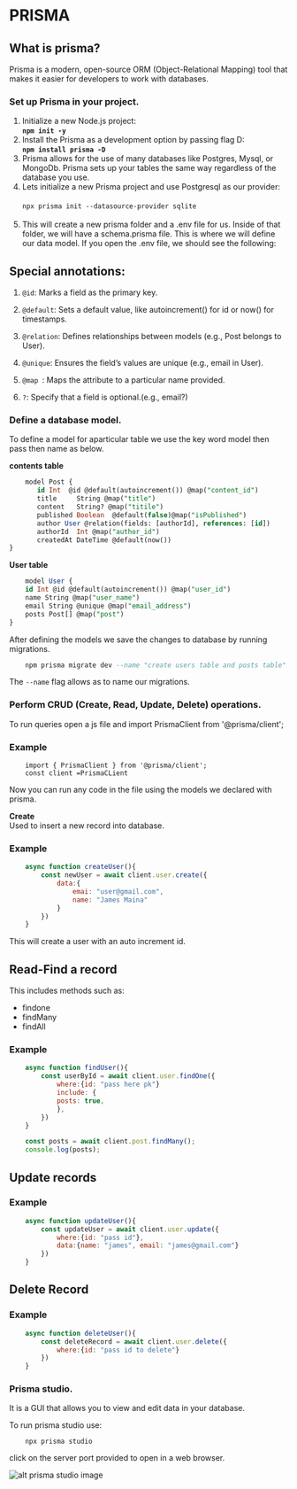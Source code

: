 #   PRISMA
## What is prisma?
Prisma is a modern, open-source ORM (Object-Relational Mapping) tool that makes it easier for developers to work with databases.

### Set up Prisma in your project.

1. Initialize a new Node.js project:<br>
**`npm init -y`**
1. Install the Prisma as a development option by passing flag D:<br>
**`npm install prisma -D`**
1. Prisma allows for the use of many databases like Postgres, Mysql, or MongoDb. Prisma sets up your tables the same way regardless of the database you use. 
1. Lets initialize a new Prisma project and use Postgresql as our provider:<br><br>
`npx prisma init --datasource-provider sqlite` <br><br>
1. This will create a new prisma folder and a .env file for us. Inside of that folder, we will have a schema.prisma file. This is where we will define our data model. If you open the .env file, we should see the following:

## Special annotations:

1. `@id`: Marks a field as the primary key.
1. `@default`: Sets a default value, like autoincrement() for id or now() for timestamps.
1. `@relation`: Defines relationships between models (e.g., Post belongs to User).
1. `@unique`: Ensures the field’s values are unique (e.g., email in User).
1. `@map `: Maps the attribute to a particular name provided. 

1. `?`: Specify that a field is optional.(e.g., email?)


### Define a database model.
 To define a model for aparticular table we use the key word model then pass then name as below.

**contents table**

 ```sql
     model Post {
        id Int  @id @default(autoincrement()) @map("content_id")
        title     String @map("title")
        content   String? @map("titile")
        published Boolean  @default(false)@map("isPublished")
        author User @relation(fields: [authorId], references: [id])
        authorId  Int @map("author_id")
        createdAt DateTime @default(now())
}
```

**User table**
```sql
    model User {
    id Int @id @default(autoincrement()) @map("user_id")
    name String @map("user_name")
    email String @unique @map("email_address")
    posts Post[] @map("post")
}
```

After defining the models we save the changes to database by running migrations.

```sql
    npm prisma migrate dev --name "create users table and posts table"

```

The ``` --name ``` flag allows as to name our migrations. 

### Perform CRUD (Create, Read, Update, Delete) operations.

To run queries open a js file and import  PrismaClient  from '@prisma/client';

### Example
```JS
    import { PrismaClient } from '@prisma/client';
    const client =PrismaCLient
```
Now you can run any code in the file using the models we declared with prisma.

**Create** <br>
Used to insert a new record into database.
### Example
```js
    async function createUser(){
        const newUser = await client.user.create({
            data:{
                emai: "user@gmail.com",
                name: "James Maina"                 
            }
        })
    }
```

This will create a user with an auto increment id.

## Read-Find a record
 This includes methods such as:<br>
- findone
- findMany
- findAll
### Example 
```js
    async function findUser(){
        const userById = await client.user.findOne({
            where:{id: "pass here pk"}
            include: {
            posts: true,
            },
        })
    }
```
```js
    const posts = await client.post.findMany();
    console.log(posts);
```

## Update records <br>

### Example
```js
    async function updateUser(){
        const updateUser = await client.user.update({
            where:{id: "pass id"},
            data:{name: "james", email: "james@gmail.com"}
        })
    }
```

## Delete Record <br>

### Example
```js
    async function deleteUser(){
        const deleteRecord = await client.user.delete({
            where:{id: "pass id to delete"}
        })
    }
```

### Prisma studio.

It is a GUI that allows you to view and edit data in your database.

To run prisma studio use:<br>
```
    npx prisma studio
```

click on the server port provided to open in a web browser.


![alt prisma studio image](https://miro.medium.com/v2/resize:fit:4800/format:webp/1*nNW4FkhZbCWEoWVf-30JSg.png)

